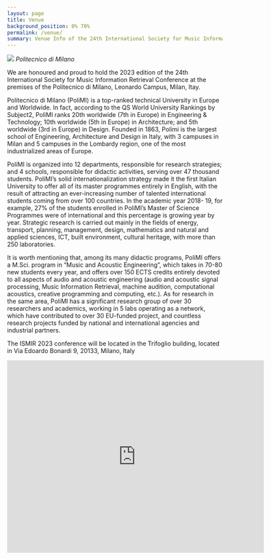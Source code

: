 ```yaml
---
layout: page
title: Venue
background_position: 0% 70%
permalink: /venue/
summary: Venue Info of the 24th International Society for Music Information Retrieval Conference
---
```


![](assets/img/polimi.jpg)
*Politecnico di Milano*

We are honoured and proud to hold the 2023 edition of the 24th International Society for Music Information Retrieval Conference at the premises of the Politecnico di Milano, Leonardo Campus, Milan, Itay.

Politecnico di Milano (PoliMI) is a top-ranked technical University in Europe and Worldwide. In fact, according to the QS World University Rankings by Subject2, PoliMI ranks 20th worldwide (7th in Europe) in Engineering & Technology; 10th worldwide (5th in Europe) in Architecture; and 5th worldwide (3rd in Europe) in Design. Founded in 1863, Polimi is the largest school of Engineering, Architecture and Design in Italy, with 3 campuses in Milan and 5 campuses in the Lombardy region, one of the most industrialized areas of Europe.

PoliMI is organized into 12 departments, responsible for research strategies; and 4 schools, responsible for didactic activities, serving over 47 thousand students. PoliMI’s solid internationalization strategy made it the first Italian University to offer all of its master programmes entirely in English, with the result of attracting an ever-increasing number of talented international students coming from over 100 countries. In the academic year 2018- 19, for example, 27% of the students enrolled in PoliMI’s Master of Science Programmes were of international and this percentage is growing year by year. Strategic research is carried out mainly in the fields of energy, transport, planning, management, design, mathematics and natural and applied sciences, ICT, built environment, cultural heritage, with more than 250 laboratories.

It is worth mentioning that, among its many didactic programs, PoliMI offers a M.Sci. program in “Music and Acoustic Engineering”, which takes in 70-80 new students every year, and offers over 150 ECTS credits entirely devoted to all aspects of audio and acoustic engineering (audio and acoustic signal processing, Music Information Retrieval, machine audition, computational acoustics, creative programming and computing, etc.). As for research in the same area, PoliMI has a significant research group of over 30 researchers and academics, working in 5 labs operating as a network, which have contributed to over 30 EU-funded project, and countless research projects funded by national and international agencies and industrial partners.

The ISMIR 2023 conference will be located in the Trifoglio building, located in Via Edoardo Bonardi 9, 20133, Milano, Italy

<iframe src="https://www.google.com/maps/embed?pb=!1m18!1m12!1m3!1d2797.4938796725073!2d9.22559807625793!3d45.479998471074204!2m3!1f0!2f0!3f0!3m2!1i1024!2i768!4f13.1!3m3!1m2!1s0x4786c6f13e309441%3A0x7b80ebeb99531e2d!2sEdificio%2013%20(Trifoglio)%2C%20Politecnico%20di%20Milano!5e0!3m2!1sit!2sit!4v1684914744862!5m2!1sit!2sit" width="600" height="450" style="border:0;" allowfullscreen="" loading="lazy" referrerpolicy="no-referrer-when-downgrade"></iframe>
